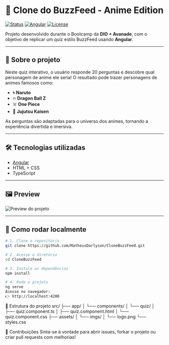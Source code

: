 # 🧠 Clone do BuzzFeed - Anime Edition  
[![Status](https://img.shields.io/badge/status-concluído-brightgreen)]()
[![Angular](https://img.shields.io/badge/built%20with-Angular-DD0031?logo=angular&logoColor=white)](https://angular.io/)
[![License](https://img.shields.io/badge/license-MIT-blue.svg)](LICENSE)

Projeto desenvolvido durante o Bootcamp da **DIO + Avanade**, com o objetivo de replicar um quiz estilo BuzzFeed usando **Angular**.

---

## 📌 Sobre o projeto

Neste quiz interativo, o usuário responde 20 perguntas e descobre qual personagem de anime ele seria! O resultado pode trazer personagens de animes famosos como:

- 🌀 **Naruto**
- 🔥 **Dragon Ball Z**
- ☠️ **One Piece**
- 👊 **Jujutsu Kaisen**

As perguntas são adaptadas para o universo dos animes, tornando a experiência divertida e imersiva.

---

## 🛠️ Tecnologias utilizadas

- [Angular](https://angular.io/)
- HTML + CSS
- TypeScript

---

## 🖼️ Preview

![Preview do projeto](./src/app/components/assets/imgs/logo.png)

---

## 🚀 Como rodar localmente

```bash
# 1. Clone o repositório
git clone https://github.com/MatheusDarlyson/CloneBuzzFeed.git

# 2. Acesse o diretório
cd CloneBuzzFeed

# 3. Instale as dependências
npm install

# 4. Rode o projeto
ng serve
Acesse no navegador:
👉 http://localhost:4200
```

📁 Estrutura do projeto
src/
├── app/
│   └── components/
│       └── quiz/
│           ├── quiz.component.ts
│           ├── quiz.component.html
│           └── quiz.component.css
├── assets/
│   └── imgs/
│       └── logo.png
└── styles.css


🙌 Contribuições
Sinta-se à vontade para abrir issues, forkar o projeto ou criar pull requests com melhorias!

